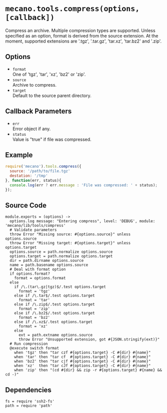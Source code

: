 
# `mecano.tools.compress(options, [callback])`

Compress an archive. Multiple compression types are supported. Unless
specified as an option, format is derived from the source extension. At the
moment, supported extensions are '.tgz', '.tar.gz', 'tar.xz', 'tar.bz2' and '.zip'.

## Options

*   `format`   
    One of 'tgz', 'tar', 'xz', 'bz2' or 'zip'.   
*   `source`   
    Archive to compress.   
*   `target`   
    Default to the source parent directory.   

## Callback Parameters

*   `err`   
    Error object if any.   
*   `status`   
    Value is "true" if file was compressed.   

## Example

```javascript
require('mecano').tools.compress({
  source: '/path/to/file.tgz'
  destation: '/tmp'
}, function(err, status){
  console.log(err ? err.message : 'File was compressed: ' + status);
});
```

## Source Code

    module.exports = (options) ->
      options.log message: "Entering compress", level: 'DEBUG', module: 'mecano/lib/tools/compress'
      # Validate parameters
      throw Error "Missing source: #{options.source}" unless options.source
      throw Error "Missing target: #{options.target}" unless options.target
      options.source = path.normalize options.source
      options.target = path.normalize options.target
      dir = path.dirname options.source
      name = path.basename options.source
      # Deal with format option
      if options.format?
        format = options.format
      else
        if /\.(tar\.gz|tgz)$/.test options.target
          format = 'tgz'
        else if /\.tar$/.test options.target
          format = 'tar'
        else if /\.zip$/.test options.target
          format = 'zip'
        else if /\.bz2$/.test options.target
          format = 'bz2'
        else if /\.xz$/.test options.target
          format = 'xz'
        else
          ext = path.extname options.source
          throw Error "Unsupported extension, got #{JSON.stringify(ext)}"
      # Run compression
      @execute switch format
        when 'tgz' then "tar czf #{options.target} -C #{dir} #{name}"
        when 'tar' then "tar cf  #{options.target} -C #{dir} #{name}"
        when 'bz2' then "tar cjf #{options.target} -C #{dir} #{name}"
        when 'xz'  then "tar cJf #{options.target} -C #{dir} #{name}"
        when 'zip' then "(cd #{dir} && zip -r #{options.target} #{name} && cd -)"

## Dependencies

    fs = require 'ssh2-fs'
    path = require 'path'
